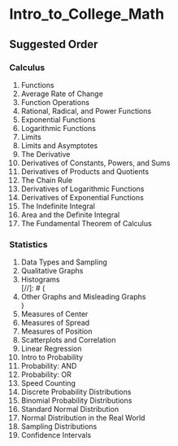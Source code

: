 # Intro_to_College_Math

## Suggested Order

### Calculus
<ol>
    <li>Functions</li>
    <li>Average Rate of Change</li>
    <li>Function Operations</li>
    <li>Rational, Radical, and Power Functions</li>
    <li>Exponential Functions</li>
    <li>Logarithmic Functions</li>
    <li>Limits</li>
    <li>Limits and Asymptotes</li>
    <li>The Derivative</li>
    <li>Derivatives of Constants, Powers, and Sums</li>
    <li>Derivatives of Products and Quotients</li>
    <li>The Chain Rule</li>
    <li>Derivatives of Logarithmic Functions</li>
    <li>Derivatives of Exponential Functions</li>
    <li>The Indefinite Integral</li>
    <li>Area and the Definite Integral</li>
    <li>The Fundamental Theorem of Calculus</li>
</ol>

### Statistics
<ol>
    <li>Data Types and Sampling</li>
    <li>Qualitative Graphs</li>
    <li>Histograms</li>
    [//]: # (<li>Other Graphs and Misleading Graphs</li>)
    <li>Measures of Center</li>
    <li>Measures of Spread</li>
    <li>Measures of Position</li>
    <li>Scatterplots and Correlation</li>
    <li>Linear Regression</li>
    <li>Intro to Probability</li>
    <li>Probability: AND</li>
    <li>Probability: OR</li>
    <li>Speed Counting</li>
    <li>Discrete Probability Distributions</li>
    <li>Binomial Probability Distributions</li>
    <li>Standard Normal Distribution</li>
    <li>Normal Distribution in the Real World</li>
    <li>Sampling Distributions</li>
    <li>Confidence Intervals</li>
</ol>